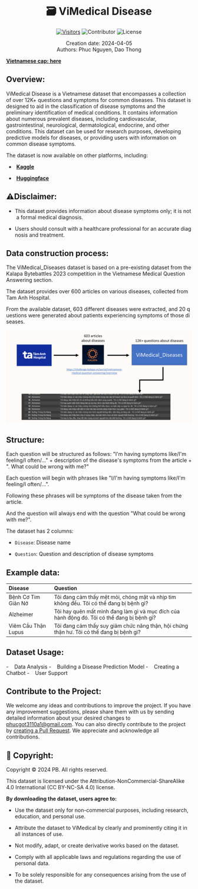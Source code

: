 <div align = center>
 <h1 > 🗃 ViMedical Disease</h1>

[![Visitors](https://api.visitorbadge.io/api/visitors?path=https%3A%2F%2Fgithub.com%2FPB3002%2FViMedical_Disease&label=View&countColor=%230475b6&style=plastic&labelStyle=none)](https://visitorbadge.io/status?path=https%3A%2F%2Fgithub.com%2FPB3002%2FViMedical_Disease) ![Contributor](https://img.shields.io/badge/contributors-2-brightgreen) ![License](https://img.shields.io/badge/license-CC%20BY--NC--SA%204.0-orange)

<p> Creation date: 2024-04-05 <br>Authors: Phuc Nguyen, Dao Thong 
</div>

[**Vietnamese cap: here**](https://github.com/PB3002/ViMedical_Disease/tree/main/README_Vietnamese.md)

## Overview:

ViMedical Disease is a Vietnamese dataset that encompasses a collection of over 12K+ questions and symptoms for common diseases. This dataset is designed to aid in the classification of disease symptoms and the preliminary identification of medical conditions. It contains information about numerous prevalent diseases, including cardiovascular, gastrointestinal, neurological, dermatological, endocrine, and other conditions. This dataset can be used for research purposes, developing predictive models for diseases, or providing users with information on common disease symptoms.

The dataset is now available on other platforms, including:

- <img src="https://static-00.iconduck.com/assets.00/kaggle-icon-2048x2048-fxhlmjy3.png" title="" alt="" width="20">  [**<u>Kaggle</u>**](https://www.kaggle.com/datasets/pb30025030/vimedical-disease/data)

- <img title="" src="https://huggingface.co/datasets/huggingface/brand-assets/resolve/main/hf-logo.png" alt="" width="25"> [**<u>Huggingface</u>**](https://huggingface.co/datasets/PB3002/ViMedical_Disease)

## ⚠️Disclaimer:

- This dataset provides information about disease symptoms only; it is not a formal medical diagnosis.

- Users should consult with a healthcare professional for an accurate diagnosis and treatment.

## Data construction process:

The ViMedical_Diseases dataset is based on a pre-existing dataset from the Kalapa Bytebattles 2023 competition in the Vietnamese Medical Question Answering section.

The dataset provides over 600 articles on various diseases, collected from Tam Anh Hospital.

From the available dataset, 603 different diseases were extracted, and 20 questions were generated about patients experiencing symptoms of those diseases.

<img src="./asset/image/dataset_progress_en.png"/>

## Structure:

Each question will be structured as follows: "I'm having symptoms like/I'm feeling/I often/..." + description of the disease's symptoms from the article + ". What could be wrong with me?"

Each question will begin with phrases like "I/I'm having symptoms like/I'm feeling/I often/...".

Following these phrases will be symptoms of the disease taken from the article.

And the question will always end with the question "What could be wrong with me?".

The dataset has 2 columns:

- `Disease`: Disease name

- `Question`: Question and description of disease symptoms

## Example data:

| Disease             | Question                                                                                    |
|:------------------- |:------------------------------------------------------------------------------------------- |
| Bệnh Cơ Tim Giãn Nở | Tôi đang cảm thấy mệt mỏi, chóng mặt và nhịp tim không đều. Tôi có thể đang bị bệnh gì?     |
| Alzheimer           | Tôi hay quên mất mình đang làm gì và mục đích của hành động đó. Tôi có thể đang bị bệnh gì? |
| Viêm Cầu Thận Lupus | Tôi đang cảm thấy suy giảm chức năng thận, hội chứng thận hư. Tôi có thể đang bị bệnh gì?   |

## Dataset Usage:

-    Data Analysis
-    Building a Disease Prediction Model
-    Creating a Chatbot
-    User Support

## Contribute to the Project:

We welcome any ideas and contributions to improve the project. If you have any improvement suggestions, please share them with us by sending detailed information about your desired changes to phucgot3110a1@gmail.com. You can also directly contribute to the project by [creating a Pull Request](https://github.com/PB3002/ViMedical_Disease/pulls). We appreciate and acknowledge all contributions.

## 📢 Copyright:

Copyright © 2024 PB. All rights reserved.

This dataset is licensed under the Attribution-NonCommercial-ShareAlike 4.0 International (CC BY-NC-SA 4.0) license.

**By downloading the dataset, users agree to:**

- Use the dataset only for non-commercial purposes, including research, education, and personal use.

- Attribute the dataset to ViMedical by clearly and prominently citing it in all instances of use.

- Not modify, adapt, or create derivative works based on the dataset.

- Comply with all applicable laws and regulations regarding the use of personal data.

- To be solely responsible for any consequences arising from the use of the dataset.
